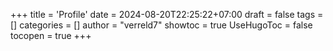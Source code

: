 +++
title = 'Profile'
date = 2024-08-20T22:25:22+07:00
draft = false
tags = []
categories = []
author = "verreld7"
showtoc = true
UseHugoToc = false
tocopen = true
+++